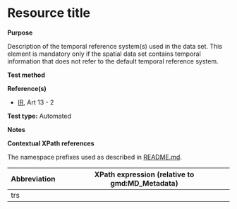 
# Resource title

**Purpose**	

Description of the temporal reference system(s) used in the data set.
This element is mandatory only if the spatial data set contains temporal information that does not refer to the default temporal reference system.


**Test method**	



**Reference(s)**	 

* [IR](./README.md#IR), Art 13 - 2

**Test type:** Automated

**Notes**

**Contextual XPath references**

The namespace prefixes used as described in [README.md](./README.md#namespaces).

Abbreviation                                   |  XPath expression (relative to gmd:MD_Metadata)
-----------------------------------------------| -------------------------------------------------------------------------
trs <a name="trs"></a>   |
